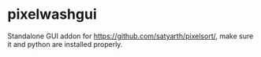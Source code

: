 # pixelwashgui
Standalone GUI addon for https://github.com/satyarth/pixelsort/, make sure it and python are installed properly.
